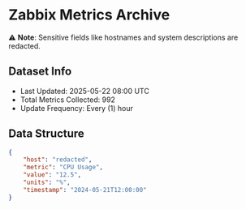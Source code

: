 # Zabbix Metrics Archive

⚠️ **Note**: Sensitive fields like hostnames and system descriptions are redacted.

## Dataset Info
- Last Updated: 2025-05-22 08:00 UTC
- Total Metrics Collected: 992
- Update Frequency: Every (1) hour

## Data Structure
```json
{
    "host": "redacted",
    "metric": "CPU Usage",
    "value": "12.5",
    "units": "%",
    "timestamp": "2024-05-21T12:00:00"
}
```

